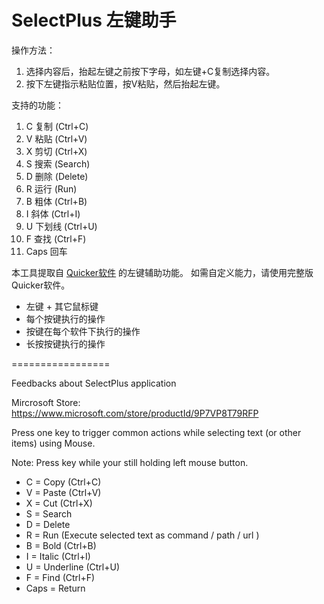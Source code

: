 # SelectPlus 左键助手

操作方法：

1. 选择内容后，抬起左键之前按下字母，如左键+C复制选择内容。
1. 按下左键指示粘贴位置，按V粘贴，然后抬起左键。

支持的功能：
1.  C 复制 (Ctrl+C) 
1.  V 粘贴 (Ctrl+V) 
1.  X 剪切 (Ctrl+X) 
1.  S 搜索 (Search) 
1.  D 删除 (Delete)
1.  R 运行 (Run) 
1.  B 粗体 (Ctrl+B) 
1.  I 斜体 (Ctrl+I) 
1.  U 下划线 (Ctrl+U) 
1.  F 查找 (Ctrl+F) 
1.  Caps 回车 

本工具提取自 [Quicker软件](https://getquicker.net/r?id=16) 的左键辅助功能。 如需自定义能力，请使用完整版Quicker软件。
- 左键 + 其它鼠标键
- 每个按键执行的操作
- 按键在每个软件下执行的操作
- 长按按键执行的操作

=================

Feedbacks about SelectPlus application

Mircrosoft Store: https://www.microsoft.com/store/productId/9P7VP8T79RFP

Press one key to trigger common actions while selecting text (or other items) using Mouse.

Note: Press key while your still holding left mouse button.


- C = Copy (Ctrl+C)
- V = Paste (Ctrl+V)
- X = Cut (Ctrl+X)
- S = Search
- D = Delete
- R = Run (Execute selected text as command / path / url )
- B = Bold (Ctrl+B)
- I = Italic (Ctrl+I)
- U = Underline (Ctrl+U)
- F = Find (Ctrl+F)
- Caps = Return
